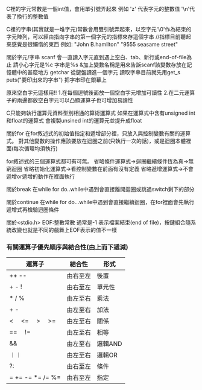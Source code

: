 C裡的字元常數是一個int值，會用單引號弄起來
例如
'z' 代表字元的整數值
'\n'代表了換行的整數值

C裡的字串(其實就是一堆字元)常數會用雙引號弄起來，以空字元'\0'作為結束的字元陣列，可以經由指向字串的第一個字元的指標來存這個字串 //指標目前聽起來感覺是很懶惰的東西 
例如:
"John B.hamilton"
"9555 seasame street"

關於字元/字串
scanf 會一直讀入字元直到遇上空白、tab、新行或end-of-file為止
請小心字元是%c 字串是%s
&加上變數名稱是用來告訴scanf該變數存放在記憶體中的甚麼地方
getchar 從鍵盤讀進一個字元
讀取字串目前就先用get_s
puts("要印出來的字串") 把字串印在銀幕上

原來空白字元這樣用!!
1.在每個逗號後面放一個空白字元增加可讀性
2.在二元運算子的兩邊都放空白字元可以凸顯運算子也可增加易讀性 

C只能夠執行運算元資料型別相通的算術運算式
如果在運算式中含有unsigned int 和float的運算式 會複製unsined int的運算元並提升成float

關於for
在for敘述式的初始值指定和遞增部分裡，只放入與控制變數有關的運算式。
對其他變數的操作應該要放在迴圈之前(只執行一次的話)，或是迴圈本體裡面(每次循環均須執行)

for敘述式的三個運算式都可有可無。
省略條件運算式→迴圈繼續條件恆為真→無窮迴圈
省略初始化運算式→看控制變數在前面有沒有定義
省略遞增運算式→不會遞增or遞增的動作在裡面執行

關於break
在while for do..while中遇到會直接離開迴圈或跳過switch剩下的部分

關於continue
在while for do...while中遇到會直接繼續迴圈，在for裡面會先執行遞增式再檢驗迴圈條件

關於<stdio.h>
EOF:整數常數 通常是-1 表示檔案結束(end of file)，按鍵組合隨系統改變也就是不同的戲舞上EOF表示的值不一樣

### 有關運算子優先順序與結合性(由上而下遞減)
|運算子|結合性|形式|
| --- | ---|---|
| ++   -- | 由右至左|後置|
|+  -  !|由右至左|單元性|
| * / %|由左至右|乘法|
| + - | 由左至右 |加法|
|< 　<=　 > 　>=|由左至右|關係|
|==　 !=|由左至右|相等|
|&&|由左至右|邏輯AND|
| ︱︱ |由左至右|邏輯OR|
|?:|由右至左|條件|
|=  +=  -=  *=  /=  %=|由右至左|指定|
